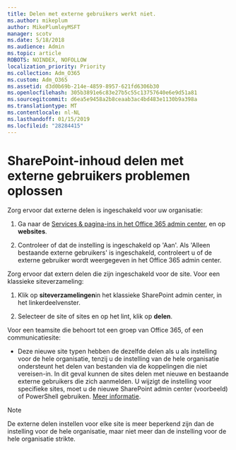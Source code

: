 ```yaml
---
title: Delen met externe gebruikers werkt niet.
ms.author: mikeplum
author: MikePlumleyMSFT
manager: scotv
ms.date: 5/18/2018
ms.audience: Admin
ms.topic: article
ROBOTS: NOINDEX, NOFOLLOW
localization_priority: Priority
ms.collection: Adm_O365
ms.custom: Adm_O365
ms.assetid: d3d0b69b-214e-4859-8957-621fd6306b30
ms.openlocfilehash: 305b3891e6c83e27b5c55c13757640e6e9d51a81
ms.sourcegitcommit: d6ea5e9458a2b8ceaab3ac4bd483e1130b9a398a
ms.translationtype: MT
ms.contentlocale: nl-NL
ms.lasthandoff: 01/15/2019
ms.locfileid: "28284415"
---
```

# <a name="fix-problems-sharing-sharepoint-content-with-external-users"></a>SharePoint-inhoud delen met externe gebruikers problemen oplossen

Zorg ervoor dat externe delen is ingeschakeld voor uw organisatie:
  
1. Ga naar de [Services &amp; pagina-ins in het Office 365 admin center](https://portal.office.com/adminportal/home#/Settings/ServicesAndAddIns), en op **websites**.
    
2. Controleer of dat de instelling is ingeschakeld op 'Aan'. Als 'Alleen bestaande externe gebruikers' is ingeschakeld, controleert u of de externe gebruiker wordt weergegeven in het Office 365 admin center.
    
Zorg ervoor dat extern delen die zijn ingeschakeld voor de site. Voor een klassieke siteverzameling:
  
1. Klik op **siteverzamelingen**in het klassieke SharePoint admin center, in het linkerdeelvenster.
    
2. Selecteer de site of sites en op het lint, klik op **delen**.
    
Voor een teamsite die behoort tot een groep van Office 365, of een communicatiesite:
  
- Deze nieuwe site typen hebben de dezelfde delen als u als instelling voor de hele organisatie, tenzij u de instelling van de hele organisatie ondersteunt het delen van bestanden via de koppelingen die niet vereisen-in. In dit geval kunnen de sites delen met nieuwe en bestaande externe gebruikers die zich aanmelden. U wijzigt de instelling voor specifieke sites, moet u de nieuwe SharePoint admin center (voorbeeld) of PowerShell gebruiken. [Meer informatie](https://go.microsoft.com/fwlink/?linkid=871863).
    
> [!NOTE]
> De externe delen instellen voor elke site is meer beperkend zijn dan de instelling voor de hele organisatie, maar niet meer dan de instelling voor de hele organisatie strikte. 
  

